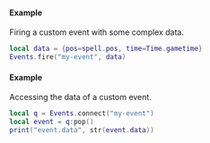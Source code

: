 #### Example
Firing a custom event with some complex data.
```lua
local data = {pos=spell.pos, time=Time.gametime}
Events.fire("my-event", data)
```

#### Example
Accessing the data of a custom event.
```lua
local q = Events.connect("my-event")
local event = q:pop()
print("event.data", str(event.data))
```
